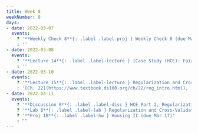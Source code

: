 ```yaml
---
title: Week 8
weekNumber: 8
days:
- date: 2022-03-07
  events:
    ? '**Weekly Check 8**{: .label .label-proj } Weekly Check 8 (due Mar 14)'
    : ''
- date: 2022-03-08
  events:
    ? '**Lecture 14**{: .label .label-lecture } [Case Study (HCE): Fairness in Housing Appraisal](lecture/lec14)'
    : ''
- date: 2022-03-10
  events:
    ? '**Lecture 15**{: .label .label-lecture } Regularization and Cross-Validation'
    : '[Ch. 22](https://www.textbook.ds100.org/ch/22/reg_intro.html), [21.3](https://www.textbook.ds100.org/ch/21/bias_cv.html)'
- date: 2022-03-11
  events:
    ? '**Discussion 8**{: .label .label-disc } HCE Part 2, Regularization'
    ? '**Lab 8**{: .label .label-lab } Regularization and Cross-Validation (due Mar 15)'
    ? '**Proj 1B**{: .label .label-hw } Housing II (due Mar 17)'
    : ""
---
```

